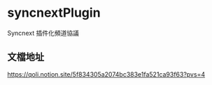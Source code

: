 # syncnextPlugin

Syncnext 插件化頻道協議

## 文檔地址

https://qoli.notion.site/5f834305a2074bc383e1fa521ca93f63?pvs=4
